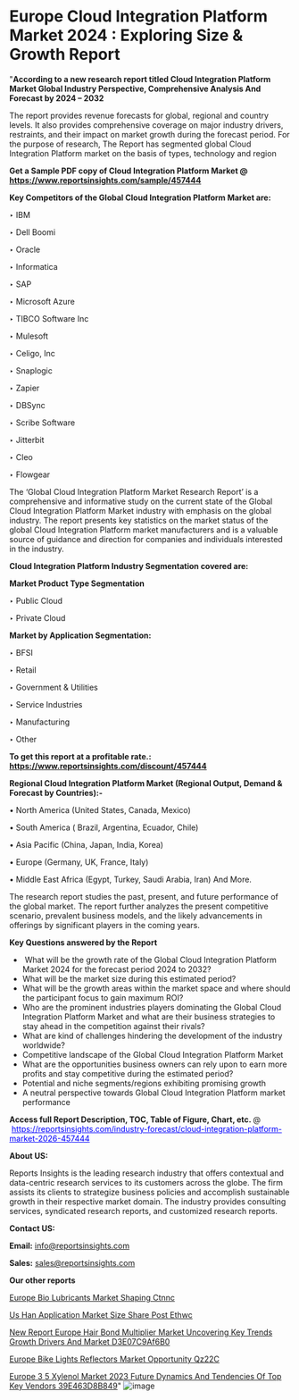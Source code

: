 # Europe Cloud Integration Platform Market 2024 : Exploring Size & Growth Report

"<strong>According to a new research report titled Cloud Integration Platform Market Global Industry Perspective, Comprehensive Analysis And Forecast by 2024 – 2032</strong>

The report provides revenue forecasts for global, regional and country levels. It also provides comprehensive coverage on major industry drivers, restraints, and their impact on market growth during the forecast period. For the purpose of research, The Report has segmented global Cloud Integration Platform market on the basis of types, technology and region

<strong>Get a Sample PDF copy of Cloud Integration Platform Market </strong><strong>@<a href=https://www.reportsinsights.com/sample/457444 style=color:#0000ff;> https://www.reportsinsights.com/sample/457444</a></strong></font>

<strong>Key Competitors of the Global Cloud Integration Platform Market are:</strong>

‣ IBM

‣ Dell Boomi

‣ Oracle

‣ Informatica

‣ SAP

‣ Microsoft Azure

‣ TIBCO Software Inc

‣ Mulesoft

‣ Celigo, Inc

‣ Snaplogic

‣ Zapier

‣ DBSync

‣ Scribe Software

‣ Jitterbit

‣ Cleo

‣ Flowgear

The ‘Global Cloud Integration Platform Market Research Report’ is a comprehensive and informative study on the current state of the Global Cloud Integration Platform Market industry with emphasis on the global industry. The report presents key statistics on the market status of the global Cloud Integration Platform market manufacturers and is a valuable source of guidance and direction for companies and individuals interested in the industry.

<strong>Cloud Integration Platform Industry Segmentation covered are:</strong>

<strong>Market Product Type Segmentation</strong>

‣ Public Cloud

‣ Private Cloud

<strong>Market by Application Segmentation:</strong>

‣ BFSI

‣ Retail

‣ Government & Utilities

‣ Service Industries

‣ Manufacturing

‣ Other

<strong>To get this report at a profitable rate.: <a href=https://www.reportsinsights.com/discount/457444 style=color:#0000ff;>https://www.reportsinsights.com/discount/457444</a></strong></font>

<strong>Regional Cloud Integration Platform Market (Regional Output, Demand &amp; Forecast by Countries):-</strong>

• North America (United States, Canada, Mexico)

• South America ( Brazil, Argentina, Ecuador, Chile)

• Asia Pacific (China, Japan, India, Korea)

• Europe (Germany, UK, France, Italy)

• Middle East Africa (Egypt, Turkey, Saudi Arabia, Iran) And More.

The research report studies the past, present, and future performance of the global market. The report further analyzes the present competitive scenario, prevalent business models, and the likely advancements in offerings by significant players in the coming years.

<strong>Key Questions answered by the Report</strong>
<ul>
  <li> What will be the growth rate of the Global Cloud Integration Platform Market 2024 for the forecast period 2024 to 2032?</li>
  <li>What will be the market size during this estimated period?</li>
  <li>What will be the growth areas within the market space and where should the participant focus to gain maximum ROI?</li>
  <li>Who are the prominent industries players dominating the Global Cloud Integration Platform Market and what are their business strategies to stay ahead in the competition against their rivals?</li>
  <li>What are kind of challenges hindering the development of the industry worldwide?</li>
  <li>Competitive landscape of the Global Cloud Integration Platform Market</li>
  <li>What are the opportunities business owners can rely upon to earn more profits and stay competitive during the estimated period?</li>
  <li>Potential and niche segments/regions exhibiting promising growth</li>
  <li>A neutral perspective towards Global Cloud Integration Platform market performance</li>
</ul>
<strong>Access full Report Description, TOC, Table of Figure, Chart, etc. </strong>@  <a href=https://reportsinsights.com/industry-forecast/cloud-integration-platform-market-2026-457444 style=color:#0000ff;>https://reportsinsights.com/industry-forecast/cloud-integration-platform-market-2026-457444</a></font>

<strong><strong>About US</strong>:</strong>

Reports Insights is the leading research industry that offers contextual and data-centric research services to its customers across the globe. The firm assists its clients to strategize business policies and accomplish sustainable growth in their respective market domain. The industry provides consulting services, syndicated research reports, and customized research reports.

<strong>Contact US:</strong>

<p class=""""><b>Email:</b> <a href=mailto:info@reportsinsights.com>info@reportsinsights.com</a></p>
<p class=""""><b>Sales:</b> <a href=mailto:sales@reportsinsights.com>sales@reportsinsights.com</a></p>

<strong>Our other reports</strong>

<a href=https://www.linkedin.com/pulse/europe-bio-lubricants-market-shaping-ctnnc/>Europe Bio Lubricants Market Shaping Ctnnc</a>

<a href=https://www.linkedin.com/pulse/us-han-application-market-size-share-post-ethwc/>Us Han Application Market Size Share Post Ethwc</a>

<a href=https://medium.com/@a86515711/new-report-europe-hair-bond-multiplier-market-uncovering-key-trends-growth-drivers-and-market-d3e07c9af6b0>New Report Europe Hair Bond Multiplier Market Uncovering Key Trends Growth Drivers And Market D3E07C9Af6B0</a>

<a href=https://www.linkedin.com/pulse/europe-bike-lights-reflectors-market-opportunity-qz22c/>Europe Bike Lights Reflectors Market Opportunity Qz22C</a>

<a href=https://medium.com/@swatiga40/europe-3-5-xylenol-market-2023-future-dynamics-and-tendencies-of-top-key-vendors-39e463d8b849>Europe 3 5 Xylenol Market 2023 Future Dynamics And Tendencies Of Top Key Vendors 39E463D8B849</a>"
![image](https://github.com/aakesh123242/RIMarket/assets/158431203/414b4837-ec61-410b-a05b-68afe589c253)

